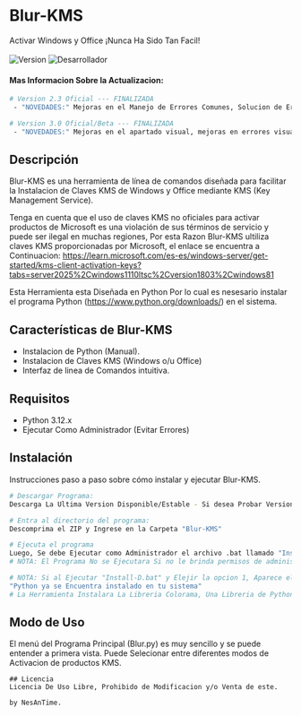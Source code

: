 # Blur-KMS
Activar Windows y Office ¡Nunca Ha Sido Tan Facil!<br></br>
![Version](https://img.shields.io/badge/Version-3.0-blue)
![Desarrollador](https://img.shields.io/badge/NesAnTime-green)
<br>
#### Mas Informacion Sobre la Actualizacion: 
```bash
# Version 2.3 Oficial --- FINALIZADA
 - "NOVEDADES:" Mejoras en el Manejo de Errores Comunes, Solucion de Errores, Solucion de Aplicacion de Comandos en CMD (Office), Mas Abreviaciones de Comando en CMD, Solucion de Errores Tipicos en Consola, Notificador de Actualizaciones disponibles, y Optimizacion.

# Version 3.0 Oficial/Beta --- FINALIZADA
 - "NOVEDADES:" Mejoras en el apartado visual, mejoras en errores visuales, manejo de errores, animaciones.
```

## Descripción
Blur-KMS es una herramienta de línea de comandos diseñada para facilitar la Instalacion de Claves KMS de Windows y Office mediante KMS (Key Management Service).

Tenga en cuenta que el uso de claves KMS no oficiales para activar productos de Microsoft es una violación de sus términos de servicio y puede ser ilegal en muchas regiones, Por esta Razon Blur-KMS ultiliza claves KMS proporcionadas por Microsoft, el enlace se encuentra a Continuacion: https://learn.microsoft.com/es-es/windows-server/get-started/kms-client-activation-keys?tabs=server2025%2Cwindows1110ltsc%2Cversion1803%2Cwindows81

Esta Herramienta esta Diseñada en Python Por lo cual es nesesario instalar el programa Python (https://www.python.org/downloads/) en el sistema.

## Características de Blur-KMS

- Instalacion de Python (Manual).
- Instalacion de Claves KMS (Windows o/u Office)
- Interfaz de linea de Comandos intuitiva.
  
## Requisitos

- Python 3.12.x
- Ejecutar Como Administrador (Evitar Errores)

## Instalación
Instrucciones paso a paso sobre cómo instalar y ejecutar Blur-KMS.
```bash
# Descargar Programa:
Descarga La Ultima Version Disponible/Estable - Si desea Probar Versiones Beta-Alfa descargue desde la Fuente/Code. 

# Entra al directorio del programa:
Descomprima el ZIP y Ingrese en la Carpeta "Blur-KMS"

# Ejecuta el programa
Luego, Se debe Ejecutar como Administrador el archivo .bat llamado "Install-D" y elegir la opcion de su preferencia.
# NOTA: El Programa No se Ejecutara Si no le brinda permisos de administracion, Blur-KMS Tratara de Obtener Su Permiso.

# NOTA: Si al Ejecutar "Install-D.bat" y Elejir la opcion 1, Aparece el Siguiente Mensaje: 
"Python ya se Encuentra instalado en tu sistema" 
# La Herramienta Instalara La Libreria Colorama, Una Libreria de Python Meramente Estetica.
```

## Modo de Uso
El menú del Programa Principal (Blur.py) es muy sencillo y se puede entender a primera vista. Puede Selecionar entre diferentes modos de Activacion de productos KMS.


```
## Licencia
Licencia De Uso Libre, Prohibido de Modificacion y/o Venta de este.

by NesAnTime.
